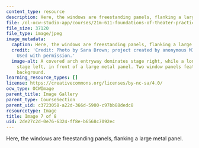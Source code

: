 ```yaml
---
content_type: resource
description: Here, the windows are freestanding panels, flanking a large metal panel.
file: /ol-ocw-studio-app/courses/21m-611-foundations-of-theater-practice-fall-2009/2de27c2d0e766324ff8eb6568c7092ec_IMG_0588.jpg
file_size: 37120
file_type: image/jpeg
image_metadata:
  caption: Here, the windows are freestanding panels, flanking a large metal panel.
  credit: 'Credit: Photo by Sara Brown; project created by anonymous MIT students.
    Used with permission.'
  image-alt: A covered arch entryway dominates stage right, while a long desk sits
    stage left, in front of a large metal panel. Two window panels feature in the
    background.
learning_resource_types: []
license: https://creativecommons.org/licenses/by-nc-sa/4.0/
ocw_type: OCWImage
parent_title: Image Gallery
parent_type: CourseSection
parent_uid: c3723058-a22d-366d-5900-c97bb88dedc8
resourcetype: Image
title: Image 7 of 8
uid: 2de27c2d-0e76-6324-ff8e-b6568c7092ec
---
```

Here, the windows are freestanding panels, flanking a large metal panel.